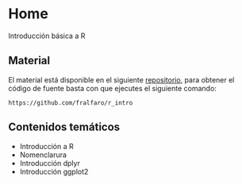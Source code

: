 # Home

Introducción básica a R

## Material

El material está disponible en el siguiente [repositorio](https://github.com/fralfaro/r_intro), para obtener el código de fuente basta con que ejecutes el siguiente comando:

```
https://github.com/fralfaro/r_intro
```

## Contenidos temáticos

* Introducción a R
* Nomenclarura
* Introducción dplyr
* Introducción ggplot2